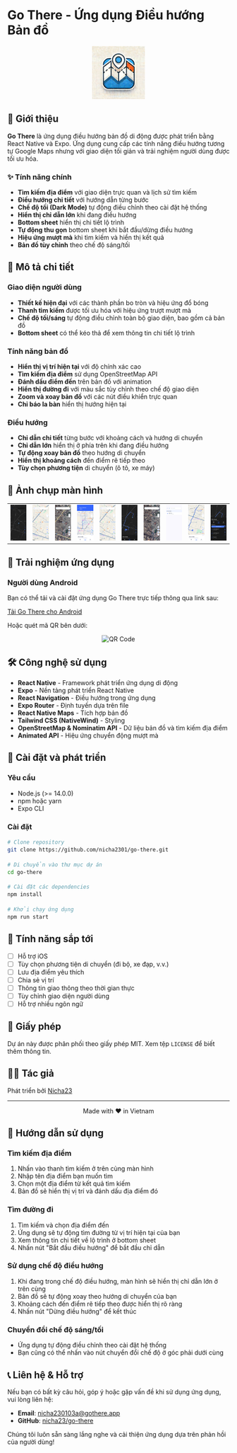 # Go There - Ứng dụng Điều hướng Bản đồ

<div align="center">
  <img src="assets/images/icon.png" alt="Go There Logo" width="120" />
</div>

## 📱 Giới thiệu

**Go There** là ứng dụng điều hướng bản đồ di động được phát triển bằng React Native và Expo. Ứng dụng cung cấp các tính năng điều hướng tương tự Google Maps nhưng với giao diện tối giản và trải nghiệm người dùng được tối ưu hóa.

### ✨ Tính năng chính

- **Tìm kiếm địa điểm** với giao diện trực quan và lịch sử tìm kiếm
- **Điều hướng chi tiết** với hướng dẫn từng bước
- **Chế độ tối (Dark Mode)** tự động điều chỉnh theo cài đặt hệ thống
- **Hiển thị chỉ dẫn lớn** khi đang điều hướng
- **Bottom sheet** hiển thị chi tiết lộ trình
- **Tự động thu gọn** bottom sheet khi bắt đầu/dừng điều hướng
- **Hiệu ứng mượt mà** khi tìm kiếm và hiển thị kết quả
- **Bản đồ tùy chỉnh** theo chế độ sáng/tối

## 🌟 Mô tả chi tiết

### Giao diện người dùng
- **Thiết kế hiện đại** với các thành phần bo tròn và hiệu ứng đổ bóng
- **Thanh tìm kiếm** được tối ưu hóa với hiệu ứng trượt mượt mà
- **Chế độ tối/sáng** tự động điều chỉnh toàn bộ giao diện, bao gồm cả bản đồ
- **Bottom sheet** có thể kéo thả để xem thông tin chi tiết lộ trình

### Tính năng bản đồ
- **Hiển thị vị trí hiện tại** với độ chính xác cao
- **Tìm kiếm địa điểm** sử dụng OpenStreetMap API
- **Đánh dấu điểm đến** trên bản đồ với animation
- **Hiển thị đường đi** với màu sắc tùy chỉnh theo chế độ giao diện
- **Zoom và xoay bản đồ** với các nút điều khiển trực quan
- **Chỉ báo la bàn** hiển thị hướng hiện tại

### Điều hướng
- **Chỉ dẫn chi tiết** từng bước với khoảng cách và hướng di chuyển
- **Chỉ dẫn lớn** hiển thị ở phía trên khi đang điều hướng
- **Tự động xoay bản đồ** theo hướng di chuyển
- **Hiển thị khoảng cách** đến điểm rẽ tiếp theo
- **Tùy chọn phương tiện** di chuyển (ô tô, xe máy)

## 📸 Ảnh chụp màn hình

<div align="center">
  <table>
    <tr>
      <td><img src="screenshots/0ab911e4dd006a5e33118.jpg" alt="Chế độ sáng" width="200" /></td>
      <td><img src="screenshots/5b738fba405ef700ae4f1.jpg" alt="Chế độ tối" width="200" /></td>
      <td><img src="screenshots/116dd98d1669a137f8783.jpg" alt="Tìm kiếm" width="200" /></td>
      <td><img src="screenshots/400c555699b22eec77a37.jpg" alt="Điều hướng" width="200" /></td>
      <td><img src="screenshots/5b738fba405ef700ae4f1.jpg" alt="Chế độ sáng" width="200" /></td>
      <td><img src="screenshots/6589bae8760cc152981d9.jpg" alt="Chế độ tối" width="200" /></td>
      <td><img src="screenshots/b1f0fb2134c5839bdad42.jpg" alt="Tìm kiếm" width="200" /></td>
      <td><img src="screenshots/b4b6954b5aafedf1b4be4.jpg" alt="Điều hướng" width="200" /></td>
      <td><img src="screenshots/cd2ec698097cbe22e76d5.jpg" alt="Chế độ sáng" width="200" /></td>
      <td><img src="screenshots/d6d1f5a339478e19d75610.jpg" alt="Chế độ tối" width="200" /></td>
    </tr>
  </table>
</div>

## 🚀 Trải nghiệm ứng dụng

### Người dùng Android

Bạn có thể tải và cài đặt ứng dụng Go There trực tiếp thông qua link sau:

[Tải Go There cho Android](https://expo.dev/accounts/nicha23/projects/go-there/builds/3b1d88b2-ad52-4c87-a7a1-7fb059362bfe)

Hoặc quét mã QR bên dưới:

<div align="center">
  <img src="https://expo.dev/accounts/nicha23/projects/go-there/builds/0bad3b10-aa32-47db-a2c5-dee3316199df" alt="QR Code" width="200" />
</div>

## 🛠️ Công nghệ sử dụng

- **React Native** - Framework phát triển ứng dụng di động
- **Expo** - Nền tảng phát triển React Native
- **React Navigation** - Điều hướng trong ứng dụng
- **Expo Router** - Định tuyến dựa trên file
- **React Native Maps** - Tích hợp bản đồ
- **Tailwind CSS (NativeWind)** - Styling
- **OpenStreetMap & Nominatim API** - Dữ liệu bản đồ và tìm kiếm địa điểm
- **Animated API** - Hiệu ứng chuyển động mượt mà

## 🔧 Cài đặt và phát triển

### Yêu cầu

- Node.js (>= 14.0.0)
- npm hoặc yarn
- Expo CLI

### Cài đặt

```bash
# Clone repository
git clone https://github.com/nicha2301/go-there.git

# Di chuyển vào thư mục dự án
cd go-there

# Cài đặt các dependencies
npm install

# Khởi chạy ứng dụng
npm run start
```

## 📝 Tính năng sắp tới

- [ ] Hỗ trợ iOS
- [ ] Tùy chọn phương tiện di chuyển (đi bộ, xe đạp, v.v.)
- [ ] Lưu địa điểm yêu thích
- [ ] Chia sẻ vị trí
- [ ] Thông tin giao thông theo thời gian thực
- [ ] Tùy chỉnh giao diện người dùng
- [ ] Hỗ trợ nhiều ngôn ngữ

## 📄 Giấy phép

Dự án này được phân phối theo giấy phép MIT. Xem tệp `LICENSE` để biết thêm thông tin.

## 👨‍💻 Tác giả

Phát triển bởi [Nicha23](https://github.com/nicha23)

---

<div align="center">
  <p>Made with ❤️ in Vietnam</p>
</div>

## 📖 Hướng dẫn sử dụng

### Tìm kiếm địa điểm
1. Nhấn vào thanh tìm kiếm ở trên cùng màn hình
2. Nhập tên địa điểm bạn muốn tìm
3. Chọn một địa điểm từ kết quả tìm kiếm
4. Bản đồ sẽ hiển thị vị trí và đánh dấu địa điểm đó

### Tìm đường đi
1. Tìm kiếm và chọn địa điểm đến
2. Ứng dụng sẽ tự động tìm đường từ vị trí hiện tại của bạn
3. Xem thông tin chi tiết về lộ trình ở bottom sheet
4. Nhấn nút "Bắt đầu điều hướng" để bắt đầu chỉ dẫn

### Sử dụng chế độ điều hướng
1. Khi đang trong chế độ điều hướng, màn hình sẽ hiển thị chỉ dẫn lớn ở trên cùng
2. Bản đồ sẽ tự động xoay theo hướng di chuyển của bạn
3. Khoảng cách đến điểm rẽ tiếp theo được hiển thị rõ ràng
4. Nhấn nút "Dừng điều hướng" để kết thúc

### Chuyển đổi chế độ sáng/tối
- Ứng dụng tự động điều chỉnh theo cài đặt hệ thống
- Bạn cũng có thể nhấn vào nút chuyển đổi chế độ ở góc phải dưới cùng

## 📞 Liên hệ & Hỗ trợ

Nếu bạn có bất kỳ câu hỏi, góp ý hoặc gặp vấn đề khi sử dụng ứng dụng, vui lòng liên hệ:

- **Email**: nicha230103a@gothere.app
- **GitHub**: [nicha23/go-there](https://github.com/nicha23/go-there)

Chúng tôi luôn sẵn sàng lắng nghe và cải thiện ứng dụng dựa trên phản hồi của người dùng!
